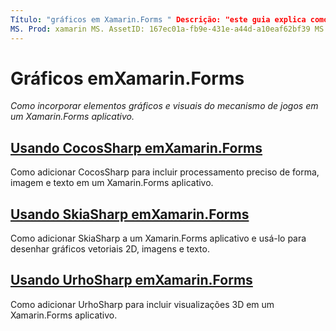 ```yaml
---
Título: "gráficos em Xamarin.Forms " Descrição: "este guia explica como incorporar elementos gráficos e visuais do mecanismo de jogos em Xamarin.Forms um aplicativo, usando CocosSharp, SkiaShap e UrhoSharp."
MS. Prod: xamarin MS. AssetID: 167ec01a-fb9e-431e-a44d-a10eaf62bf39 MS. Technology: xamarin-Forms autor: davidbritch MS. Author: dabritch MS. Date: 02/01/2018 no-loc: [ Xamarin.Forms , Xamarin.Essentials ]
---
```


# <a name="graphics-in-xamarinforms"></a>Gráficos emXamarin.Forms

_Como incorporar elementos gráficos e visuais do mecanismo de jogos em um Xamarin.Forms aplicativo._

## <a name="using-cocossharp-in-xamarinformscocossharpmd"></a>[Usando CocosSharp emXamarin.Forms](cocossharp.md)

Como adicionar CocosSharp para incluir processamento preciso de forma, imagem e texto em um Xamarin.Forms aplicativo.

## <a name="using-skiasharp-in-xamarinformsskiasharpindexmd"></a>[Usando SkiaSharp emXamarin.Forms](skiasharp/index.md)

Como adicionar SkiaSharp a um Xamarin.Forms aplicativo e usá-lo para desenhar gráficos vetoriais 2D, imagens e texto.

## <a name="using-urhosharp-in-xamarinformsurhosharpmd"></a>[Usando UrhoSharp emXamarin.Forms](urhosharp.md)

Como adicionar UrhoSharp para incluir visualizações 3D em um Xamarin.Forms aplicativo.

